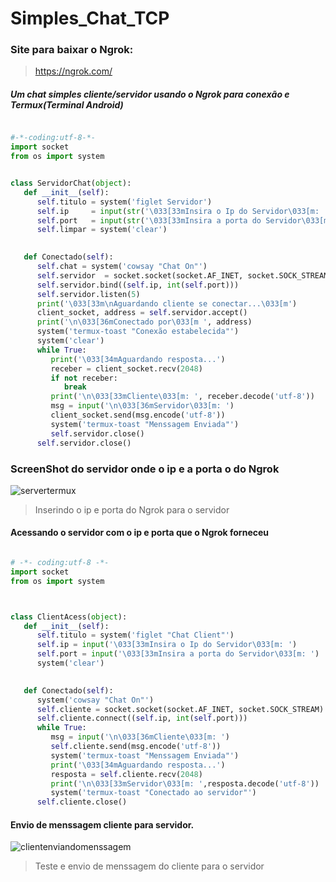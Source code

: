 # Simples_Chat_TCP
### Site para baixar o Ngrok: 
> https://ngrok.com/

##### Um chat simples cliente/servidor usando o Ngrok para conexão e Termux(Terminal Android)

```python

#-*-coding:utf-8-*-
import socket
from os import system


class ServidorChat(object):
   def __init__(self):
      self.titulo = system('figlet Servidor')
      self.ip     = input(str('\033[33mInsira o Ip do Servidor\033[m: '))
      self.port   = input(str('\033[33mInsira a porta do Servidor\033[m: '))
      self.limpar = system('clear')

   
   def Conectado(self):
      self.chat = system('cowsay "Chat On"')
      self.servidor  = socket.socket(socket.AF_INET, socket.SOCK_STREAM)
      self.servidor.bind((self.ip, int(self.port)))
      self.servidor.listen(5)
      print('\033[33m\nAguardando cliente se conectar...\033[m')
      client_socket, address = self.servidor.accept()
      print('\n\033[36mConectado por\033[m ', address)
      system('termux-toast "Conexão estabelecida"')
      system('clear')
      while True:
         print('\033[34mAguardando resposta...')
         receber = client_socket.recv(2048)
         if not receber: 
            break
         print('\n\033[33mCliente\033[m: ', receber.decode('utf-8'))
         msg = input('\n\033[36mServidor\033[m: ')
         client_socket.send(msg.encode('utf-8'))
         system('termux-toast "Menssagem Enviada"')
         self.servidor.close()
      self.servidor.close()

```

### ScreenShot do servidor onde o ip e a porta o do Ngrok


![servertermux](https://user-images.githubusercontent.com/34782498/44436767-5af86480-a58d-11e8-85c3-d7f24eee4864.png)

> Inserindo o ip e porta do Ngrok para o servidor 


#### Acessando o servidor com o ip e porta que o Ngrok forneceu

```python

# -*- coding:utf-8 -*-
import socket
from os import system



class ClientAcess(object):
   def __init__(self):
      self.titulo = system('figlet "Chat Client"')
      self.ip = input('\033[33mInsira o Ip do Servidor\033[m: ')
      self.port = input('\033[33mInsira a porta do Servidor\033[m: ')
      system('clear')
      

   def Conectado(self):
      system('cowsay "Chat On"')
      self.cliente = socket.socket(socket.AF_INET, socket.SOCK_STREAM)
      self.cliente.connect((self.ip, int(self.port)))
      while True:
         msg = input('\n\033[36mCliente\033[m: ')
         self.cliente.send(msg.encode('utf-8'))
         system('termux-toast "Menssagem Enviada"')
         print('\033[34mAguardando resposta...')
         resposta = self.cliente.recv(2048)
         print('\n\033[33mServidor\033[m: ',resposta.decode('utf-8'))
         system('termux-toast "Conectado ao servidor"')
      self.cliente.close()
```

#### Envio de menssagem cliente para servidor.
![clientenviandomenssagem](https://user-images.githubusercontent.com/34782498/44437167-21285d80-a58f-11e8-8e77-2a3b3f4196e8.png)
> Teste e envio de menssagem do cliente para o servidor
